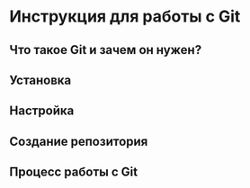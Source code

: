 # Инструкция для работы с Git

## Что такое Git и зачем он нужен?

## Установка

## Настройка

## Создание репозитория

## Процесс работы с Git